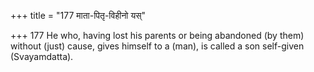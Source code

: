 +++
title = "177 माता-पितृ-विहीनो यस्"

+++
177	He who, having lost his parents or being abandoned (by them) without (just) cause, gives himself to a (man), is called a son self-given (Svayamdatta).